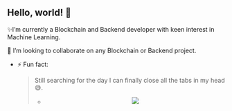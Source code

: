<h2>Hello, world! 👋</h2>
<!--[//]: # - 🔭 I’m currently working on ...-->

✨I’m currently a Blockchain  and Backend developer with keen interest in  Machine Learning.


👯 I’m looking to collaborate on any Blockchain or Backend project.


- ⚡ Fun fact: <blockquote> Still searching for the day I can finally close all the tabs in my head 😅.

 
  - <p align="center" height="320px"> <img src=https://github.com/LikemDzokoto/LikemDzokoto/blob/main/source.gif /> </p>
